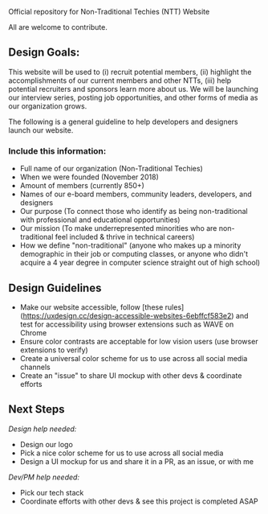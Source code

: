 Official repository for Non-Traditional Techies (NTT) Website

All are welcome to contribute. 

## Design Goals:
This website will be used to (i) recruit potential members, (ii) highlight the accomplishments of our current members and other NTTs, (iii) help potential recruiters and sponsors learn more about us. We will be launching our interview series, posting job opportunities, and other forms of media as our organization grows.

The following is a general guideline to help developers and designers launch our website.

### Include this information:
  * Full name of our organization (Non-Traditional Techies)
  * When we were founded (November 2018)
  * Amount of members (currently 850+)
  * Names of our e-board members, community leaders, developers, and designers
  * Our purpose (To connect those who identify as being non-traditional with professional and educational opportunities)
  * Our mission (To make underrepresented minorities who are non-traditional feel included & thrive in technical careers)
  * How we define "non-traditional" (anyone who makes up a minority demographic in their job or computing classes, or anyone who didn't acquire a 4 year degree in computer science straight out of high school)

## Design Guidelines
   * Make our website accessible, follow [these rules] (https://uxdesign.cc/design-accessible-websites-6ebffcf583e2) and test for accessibility using browser extensions such as WAVE on Chrome
   * Ensure color contrasts are acceptable for low vision users (use browser extensions to verify)
   * Create a universal color scheme for us to use across all social media channels
   * Create an "issue" to share UI mockup with other devs & coordinate efforts 

## Next Steps

*Design help needed:*
 * Design our logo
 * Pick a nice color scheme for us to use across all social media
 * Design a UI mockup for us and share it in a PR, as an issue, or with me
 
 *Dev/PM help needed:*
  * Pick our tech stack
  * Coordinate efforts with other devs & see this project is completed ASAP
